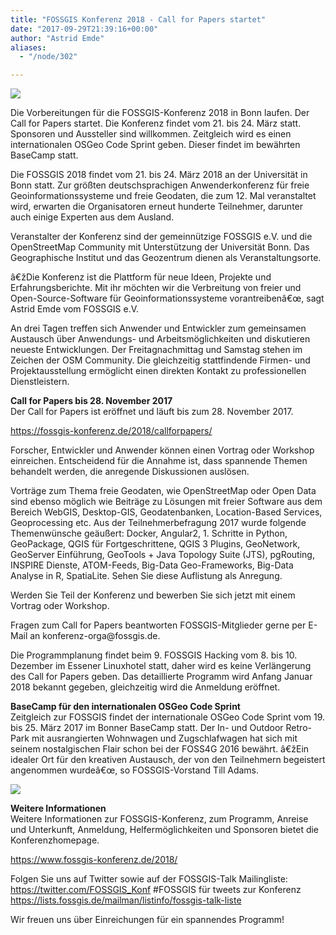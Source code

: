 ```yaml
---
title: "FOSSGIS Konferenz 2018 - Call for Papers startet"
date: "2017-09-29T21:39:16+00:00"
author: "Astrid Emde"
aliases:
  - "/node/302"

---
```


<img src="/news/legacy/bonn_fossgis_2018.jpeg">
<br/>
<p>
Die Vorbereitungen für die FOSSGIS-Konferenz 2018 in Bonn laufen. Der Call for Papers startet. Die Konferenz findet vom 21. bis 24. März statt. Sponsoren und Aussteller sind willkommen. Zeitgleich wird es einen internationalen OSGeo Code Sprint geben. Dieser findet im bewährten BaseCamp statt. 
</p>
<p>
Die FOSSGIS 2018 findet vom 21. bis 24. März 2018 an der Universität in Bonn statt. Zur größten deutschsprachigen Anwenderkonferenz für freie Geoinformationssysteme und freie Geodaten, die zum 12. Mal veranstaltet wird, erwarten die Organisatoren erneut hunderte Teilnehmer, darunter auch einige Experten aus dem Ausland.
</p>
<p>
Veranstalter der Konferenz sind der gemeinnützige FOSSGIS e.V. und die OpenStreetMap Community mit Unterstützung der Universität Bonn. Das Geographische Institut und das Geozentrum dienen als Veranstaltungsorte.
</p>
<p>
â€žDie Konferenz ist die Plattform für neue Ideen, Projekte und Erfahrungsberichte. Mit ihr möchten wir die Verbreitung von freier und Open-Source-Software für Geoinformationssysteme vorantreibenâ€œ, sagt Astrid Emde vom FOSSGIS e.V.
</p>
<p>
An drei Tagen treffen sich Anwender und Entwickler zum gemeinsamen Austausch über Anwendungs- und Arbeitsmöglichkeiten und diskutieren neueste Entwicklungen. Der Freitagnachmittag und Samstag stehen im Zeichen der OSM Community. Die gleichzeitig stattfindende Firmen- und Projektausstellung ermöglicht einen direkten Kontakt zu professionellen Dienstleistern. 
</p>
<p>
<b>Call for Papers bis 28. November 2017</b><br/>
Der Call for Papers ist eröffnet und läuft bis zum 28. November 2017. 
</p>
<p>
 <a href="https://fossgis-konferenz.de/2018/callforpapers/" target="_blank">https://fossgis-konferenz.de/2018/callforpapers/</a>
</p>
<p>
Forscher, Entwickler und Anwender können einen Vortrag oder Workshop einreichen. Entscheidend für die Annahme ist, dass spannende Themen behandelt werden, die anregende Diskussionen auslösen. 
</p>
<p>
Vorträge zum Thema freie Geodaten, wie OpenStreetMap oder Open Data sind ebenso möglich wie Beiträge zu Lösungen mit freier Software aus dem Bereich WebGIS, Desktop-GIS, Geodatenbanken, Location-Based Services, Geoprocessing etc.
Aus der Teilnehmerbefragung 2017 wurde folgende Themenwünsche geäußert: Docker, Angular2, 1. Schritte in Python, GeoPackage, QGIS für Fortgeschrittene, QGIS 3 Plugins, GeoNetwork, GeoServer Einführung, GeoTools + Java Topology Suite (JTS), pgRouting, INSPIRE Dienste, ATOM-Feeds, Big-Data Geo-Frameworks, Big-Data Analyse in R, SpatiaLite. Sehen Sie diese Auflistung als Anregung.
</p>
<p>
Werden Sie Teil der Konferenz und bewerben Sie sich jetzt mit einem Vortrag oder Workshop.
</p>
<p>
Fragen zum Call for Papers beantworten FOSSGIS-Mitglieder gerne per E-Mail an konferenz-orga@fossgis.de.
</p>
<p>
Die Programmplanung findet beim 9. FOSSGIS Hacking vom 8. bis 10. Dezember im Essener Linuxhotel statt, daher wird es keine Verlängerung des Call for Papers geben. Das detaillierte Programm wird Anfang Januar 2018 bekannt gegeben, gleichzeitig wird die Anmeldung eröffnet.
</p>
<p>
<b>BaseCamp für den internationalen OSGeo Code Sprint</b><br/>
Zeitgleich zur FOSSGIS findet der internationale OSGeo Code Sprint vom 19. bis 25. März 2017 im Bonner BaseCamp statt. Der In- und Outdoor Retro-Park mit ausrangierten Wohnwagen und Zugschlafwagen hat sich mit seinem nostalgischen Flair schon bei der FOSS4G 2016 bewährt. â€žEin idealer Ort für den kreativen Austausch, der von den Teilnehmern begeistert angenommen wurdeâ€œ, so FOSSGIS-Vorstand Till Adams.
</p>
<p>
<img src="/news/legacy/400px-OSGeo_Code_Sprint.jpg">
</p>
<p>
<b>Weitere Informationen</b><br/>
Weitere Informationen zur FOSSGIS-Konferenz, zum Programm, Anreise und Unterkunft, Anmeldung, Helfermöglichkeiten und Sponsoren bietet die Konferenzhomepage.
</p>
<p>
 <a href="https://www.fossgis-konferenz.de/2018/" target="_blank">https://www.fossgis-konferenz.de/2018/</a>
</p>
<p>
Folgen Sie uns auf Twitter sowie auf der FOSSGIS-Talk Mailingliste:<br/>
 <a href="https://x.com/FOSSGIS_Konf" target="_blank">https://twitter.com/FOSSGIS_Konf</a> #FOSSGIS für tweets zur Konferenz<br/>
 <a href="https://lists.fossgis.de/mailman/listinfo/fossgis-talk-liste" target="_blank">https://lists.fossgis.de/mailman/listinfo/fossgis-talk-liste</a>
</p>
<p>
Wir freuen uns über Einreichungen für ein spannendes Programm!
</p>
